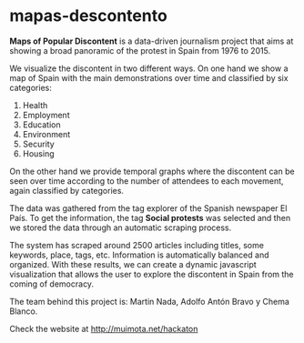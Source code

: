 # mapas-descontento
**Maps of Popular Discontent** is a data-driven journalism project that aims at showing a broad panoramic of the protest in Spain from 1976 to 2015.

We visualize the discontent in two different ways. On one hand we show a map of Spain with the main demonstrations over time and classified by six categories:

1. Health
2. Employment
3. Education
4. Environment
5. Security
6. Housing

On the other hand we provide temporal graphs where the discontent can be seen over time according to the number of attendees to each movement, again classified by categories.

The data was gathered from the tag explorer of the Spanish newspaper El País. To get the information, the tag **Social protests** was selected and then we stored the data through an automatic scraping process.

The system has scraped around 2500 articles including titles, some keywords, place, tags, etc. Information is automatically balanced and organized. With these results, we can create a dynamic javascript visualization that allows the user to explore the discontent in Spain from the coming of democracy.

The team behind this project is: Martin Nada, Adolfo Antón Bravo y Chema Blanco.

Check the website at http://muimota.net/hackaton
